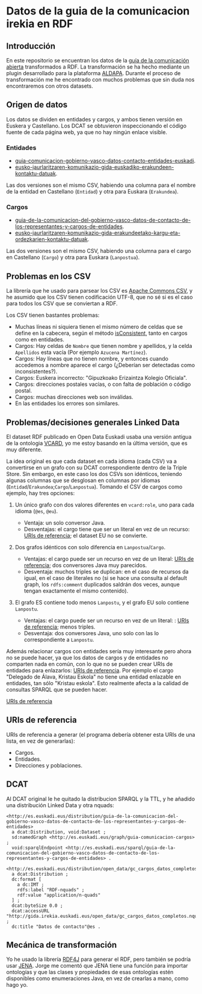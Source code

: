Datos de la guia de la comunicacion irekia en RDF
=================================================



## Introducción

En este repositorio se encuentran los datos de la [guía de la comunicación abierta](http://gida.irekia.euskadi.eus/) transformados a RDF. La transformación se ha hecho mediante un plugin desarrollado para la plataforma [ALDAPA](https://github.com/mikel-egana-aranguren/ALDAPA/tree/feature-rml.io/plugins/src/main/java/es/eurohelp/lod/aldapa/impl/transformation/guiacomunicacion). Durante el proceso de transformación me he encontrado con muchos problemas que sin duda nos encontraremos con otros datasets.

## Origen de datos

Los datos se dividen en entidades y cargos, y ambos tienen versión en Euskera y Castellano. Los DCAT se obtuvieron inspeccionando el código fuente de cada página web, ya que no hay ningún enlace visible.

### Entidades 

* [guia-comunicacion-gobierno-vasco-datos-contacto-entidades-euskadi](http://opendata.euskadi.eus/catalogo/-/guia-comunicacion-gobierno-vasco-datos-contacto-entidades-euskadi/).
* [eusko-jaurlaritzaren-komunikazio-gida-euskadiko-erakundeen-kontaktu-datuak](http://opendata.euskadi.eus/katalogoa/-/eusko-jaurlaritzaren-komunikazio-gida-euskadiko-erakundeen-kontaktu-datuak/).

Las dos versiones son el mismo CSV, habiendo una columna para el nombre de la entidad en Castellano (`Entidad`) y otra para Euskara (`Erakundea`).

### Cargos

* [guia-de-la-comunicacion-del-gobierno-vasco-datos-de-contacto-de-los-representantes-y-cargos-de-entidades](http://opendata.euskadi.eus/catalogo/-/guia-de-la-comunicacion-del-gobierno-vasco-datos-de-contacto-de-los-representantes-y-cargos-de-entidades/).
* [eusko-jaurlaritzaren-komunikazio-gida-erakundeetako-kargu-eta-ordezkarien-kontaktu-datuak](http://opendata.euskadi.eus/katalogoa/-/eusko-jaurlaritzaren-komunikazio-gida-erakundeetako-kargu-eta-ordezkarien-kontaktu-datuak/).

Las dos versiones son el mismo CSV, habiendo una columna para el cargo en Castellano (`Cargo`) y otra para Euskara (`Lanpostua`).

## Problemas en los CSV

La librería que he usado para parsear los CSV es [Apache Commons CSV](https://commons.apache.org/proper/commons-csv/), y he asumido que los CSV tienen codificación UTF-8, que no sé si es el caso para todos los CSV que se conviertan a RDF.

Los CSV tienen bastantes problemas:

* Muchas líneas ni siquiera tienen el mismo número de celdas que se define en la cabecera, según el método [isConsistent](https://commons.apache.org/proper/commons-csv/apidocs/org/apache/commons/csv/CSVRecord.html#isConsistent--), tanto en cargos como en entidades. 
* Cargos: Hay celdas de `Nombre` que tienen nombre y apellidos, y la celda `Apellidos` esta vacía (Por ejemplo `Azucena Martínez`).
* Cargos: Hay líneas que no tienen nombre, y entonces cuando accedemos a nombre aparece el cargo (¿Deberían ser detectadas como inconsistentes?).
* Cargos: Euskera incorrecto: "Gipuzkoako Erizaintza Kolegio Oficiala".
* Cargos: direcciones postales vacías, o con falta de población o código postal.
* Cargos: muchas direcciones web son inválidas.
* En las entidades los errores son similares.

## Problemas/decisiones generales Linked Data

El dataset RDF publicado en Open Data Euskadi usaba una versión antigua de la ontologia [VCARD](https://www.w3.org/TR/vcard-rdf/), yo me estoy basando en la última versión, que es muy diferente. 

La idea original es que cada dataset en cada idioma (cada CSV) va a convertirse en un grafo con su DCAT correspondiente dentro de la Triple Store. Sin embargo, en este caso los dos CSVs son idénticos, teniendo algunas columnas que se desglosan en columnas por idiomas (`Entidad`/`Erakundea`;`Cargo`/`Lanpostua`). Tomando el CSV de cargos como ejemplo, hay tres opciones:

1. Un único grafo con dos valores diferentes en `vcard:role`, uno para cada idioma (`@es`, `@eu`). 
	* Ventaja: un solo conversor Java. 
	* Desventajas: el cargo tiene que ser un literal en vez de un recurso: [URIs de referencia](#uris-de-referencia); el dataset EU no se convierte.

2. Dos grafos idénticos con solo diferencia en `Lanpostua`/`Cargo`. 
	* Ventajas: el cargo puede ser un recurso en vez de un literal: [URIs de referencia](#uris-de-referencia); dos conversores Java muy parecidos. 
	* Desventaja: muchos triples se duplican: en el caso de recursos da igual, en el caso de literales no (si se hace una consulta al default graph, los `rdfs:comment` duplicados saldrán dos veces, aunque tengan exactamente el mismo contenido).
3. El grafo ES contiene todo menos `Lanpostu`, y el grafo EU solo contiene `Lanpostu`. 
	* Ventajas: el cargo puede ser un recurso en vez de un literal: : [URIs de referencia](#uris-de-referencia); menos triples. 
	* Desventaja: dos conversores Java, uno solo con las lo correspondiente a `Lanpostu`.


Además relacionar cargos con entidades sería muy interesante pero ahora no se puede hacer, ya que los datos de cargos y de entidades no comparten nada en común, con lo que no se pueden crear URIs de entidades para enlazarlos: [URIs de referencia](#uris-de-referencia). Por ejemplo el cargo "Delegado de Álava, Kristau Eskola" no tiene una entidad enlazable en entidades, tan sólo "Kristau eskola". Esto realmente afecta a la calidad de consultas SPARQL que se pueden hacer. 


[URIs de referencia](#uris-de-referencia)

## URIs de referencia

URIs de referencia a generar (el programa debería obtener esta URIs de una lista, en vez de generarlas):
* Cargos.
* Entidades.
* Direcciones y poblaciones.

## DCAT

Al DCAT original le he quitado la distribucion SPARQL y la TTL, y he añadido una distribución Linked Data y otra nquads:

```
<http://es.euskadi.eus/distribution/guia-de-la-comunicacion-del-gobierno-vasco-datos-de-contacto-de-los-representantes-y-cargos-de-entidades>
  a dcat:Distribution, void:Dataset ;
  sd:namedGraph <http://es.euskadi.eus/graph/guia-comunicacion-cargos> ;
  void:sparqlEndpoint <http://es.euskadi.eus/sparql/guia-de-la-comunicacion-del-gobierno-vasco-datos-de-contacto-de-los-representantes-y-cargos-de-entidades> .

<http://es.euskadi.eus/distribution/open_data/gc_cargos_datos_completos.nquads>
  a dcat:Distribution ;
  dc:format [
    a dc:IMT ;
    rdfs:label "RDF-nquads" ;
    rdf:value "application/n-quads"
  ] ;
  dcat:byteSize 0.0 ;
  dcat:accessURL "http://gida.irekia.euskadi.eus/open_data/gc_cargos_datos_completos.nquads"^^xsd:anyURI ;
  dc:title "Datos de contacto"@es .
  ```

## Mecánica de transformación

Yo he usado la librería [RDF4J](http://rdf4j.org/) para generar el RDF, pero también se podría usar [JENA](http://jena.apache.org/). Jorge me comentó que JENA tiene una función para importar ontologías y que las clases y propiedades de esas ontologías estén disponibles como enumeraciones Java, en vez de crearlas a mano, como hago yo. 



